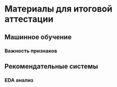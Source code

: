 # Материалы для итоговой аттестации

## Машинное обучение

### Важность признаков

## Рекомендательные системы

### EDA анализ 
